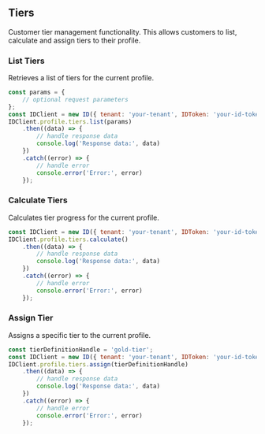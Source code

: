 ## Tiers

Customer tier management functionality.
This allows customers to list, calculate and assign tiers to their profile.

### List Tiers

Retrieves a list of tiers for the current profile.
```javascript
const params = {
    // optional request parameters
};
const IDClient = new ID({ tenant: 'your-tenant', IDToken: 'your-id-token', config: {} })
IDClient.profile.tiers.list(params)
    .then((data) => {
        // handle response data
        console.log('Response data:', data)
    })
    .catch((error) => {
        // handle error
        console.error('Error:', error)
    });
```

### Calculate Tiers

Calculates tier progress for the current profile.
```javascript
const IDClient = new ID({ tenant: 'your-tenant', IDToken: 'your-id-token', config: {} })
IDClient.profile.tiers.calculate()
    .then((data) => {
        // handle response data
        console.log('Response data:', data)
    })
    .catch((error) => {
        // handle error
        console.error('Error:', error)
    });
```

### Assign Tier

Assigns a specific tier to the current profile.
```javascript
const tierDefinitionHandle = 'gold-tier';
const IDClient = new ID({ tenant: 'your-tenant', IDToken: 'your-id-token', config: {} })
IDClient.profile.tiers.assign(tierDefinitionHandle)
    .then((data) => {
        // handle response data
        console.log('Response data:', data)
    })
    .catch((error) => {
        // handle error
        console.error('Error:', error)
    });
```